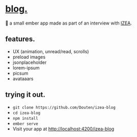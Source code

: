 # [blog.](https://douten.github.io/izea-blog)

📓 a small ember app made as part of an interview with [IZEA](https://izea.com/).

## features.

- UX (animation, unread/read, scrolls)
- preload images
- jsonplaceholder
- lorem-ipsum
- picsum
- avataaars

## trying it out.

- `git clone https://github.com/Douten/izea-blog`
- `cd izea-blog`
- `npm install`
- `ember serve`
- Visit your app at [http://localhost:4200/izea-blog](http://localhost:4200/izea-blog)
